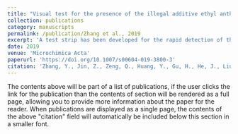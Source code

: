 ```yaml
---
title: "Visual test for the presence of the illegal additive ethyl anthranilate by using a photonic crystal test strip"
collection: publications
category: manuscripts
permalink: /publication/Zhang et al., 2019
excerpt: 'A test strip has been developed for the rapid detection of the illegal additive ethyl anthranilate (EA) in wine. The detection scheme is based on a combination of photonic crystal based detection and molecular imprinting based recognition. The resulting molecularly imprinted photonic crystal (MIPC) undergoes a gradual color change from green to yellow to red upon binding of EA. A semi-quantitative colorimetric card can be used to estimate the content of EA, either visually or by making use of an optical fiber spectrometer. A linear relationship was found between the Bragg diffraction peak shift and the concentration of EA in the range from 0.1 mM to 10 mM. The detection limit is 10 μM. The test has been successfully used to screening for the presence of EA in grape wine. The test strip is selective, and can be re-used after re-activation.'
date: 2019
venue: 'Microchimica Acta'
paperurl: 'https://doi.org/10.1007/s00604-019-3800-3'
citation: 'Zhang, Y., Jin, Z., Zeng, Q., Huang, Y., Gu, H., He, J., Liu, Y., Chen, S., Sun, H., & Lai, J., 2019. Visual test for the presence of the illegal additive ethyl anthranilate by using a photonic crystal test strip. Microchimica Acta, 186, 1-10'
---
```


The contents above will be part of a list of publications, if the user clicks the link for the publication than the contents of section will be rendered as a full page, allowing you to provide more information about the paper for the reader. When publications are displayed as a single page, the contents of the above "citation" field will automatically be included below this section in a smaller font.
